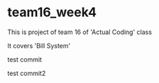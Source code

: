 # team16_week4

This is project of team 16 of 'Actual Coding' class

It covers 'Bill System'

test commit

test commit2